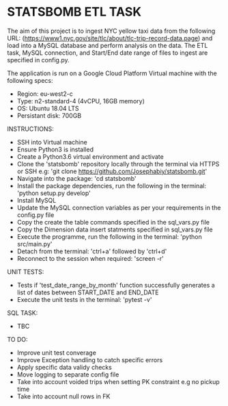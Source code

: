 # STATSBOMB ETL TASK

The aim of this project is to ingest NYC yellow taxi data from the following URL: (https://www1.nyc.gov/site/tlc/about/tlc-trip-record-data.page) and load into a MySQL database and perform analysis on the data. The ETL task, MySQL connection, and Start/End date range of files to ingest are specified in config.py. 

The application is run on a Google Cloud Platform Virtual machine with the following specs:
* Region: eu-west2-c
* Type: n2-standard-4 (4vCPU, 16GB memory)
* OS: Ubuntu 18.04 LTS
* Persistant disk: 700GB

INSTRUCTIONS:

- SSH into Virtual machine
- Ensure Python3 is installed
- Create a Python3.6 virtual environment and activate
- Clone the 'statsbomb' repository locally through the terminal via HTTPS or SSH e.g:
  'git clone https://github.com/Josephabiy/statsbomb.git'
- Navigate into the package:
  'cd statsbomb'
- Install the package dependencies, run the following in the terminal:
  'python setup.py develop'
- Install MySQL
- Update the MySQL connection variables as per your requirements in the config.py file
- Copy the create the table commands specified in the sql_vars.py file
- Copy the Dimension data insert statments specified in sql_vars.py file
- Execute the programme, run the following in the terminal:
  'python src/main.py'
- Detach from the terminal:
  'ctrl+a' followed by 'ctrl+d'
- Reconnect to the session when required:
  'screen -r'

UNIT TESTS:

- Tests if 'test_date_range_by_month' function successfully generates a list of dates between START_DATE and END_DATE
- Execute the unit tests in the terminal:
  'pytest -v'
  
SQL TASK:

- TBC

TO DO:

- Improve unit test converage
- Improve Exception handling to catch specific errors
- Apply specific data validy checks
- Move logging to separate config file
- Take into account voided trips when setting PK constraint e.g no pickup time
- Take into account null rows in FK
